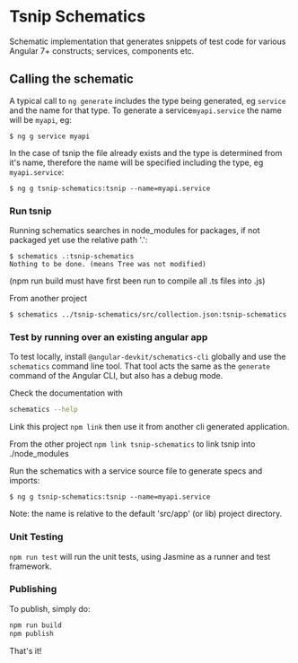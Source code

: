 # Tsnip Schematics

Schematic implementation that generates snippets of test code for various Angular 7+ constructs; services, components etc.

## Calling the schematic

A typical call to `ng generate` includes the type being generated, eg `service` and the name for that type. To generate a service`myapi.service` the name will be `myapi`, eg:

    $ ng g service myapi

In the case of tsnip the file already exists and the type is determined from it's name, therefore the name will be specified including the type, eg `myapi.service`:

    $ ng g tsnip-schematics:tsnip --name=myapi.service
    
### Run tsnip

Running schematics searches in node_modules for packages, if not packaged yet use the relative path '.':

    $ schematics .:tsnip-schematics
    Nothing to be done. (means Tree was not modified)

(npm run build must have first been run to compile all .ts files into .js)

From another project

    $ schematics ../tsnip-schematics/src/collection.json:tsnip-schematics

### Test by running over an existing angular app

To test locally, install `@angular-devkit/schematics-cli` globally and use the `schematics` command line tool. That tool acts the same as the `generate` command of the Angular CLI, but also has a debug mode.

Check the documentation with
```bash
schematics --help
```

Link this project `npm link` then use it from another cli generated application.

From the other project `npm link tsnip-schematics` to link tsnip into ./node_modules

Run the schematics with a service source file to generate specs and imports:

    $ ng g tsnip-schematics:tsnip --name=myapi.service

Note: the name is relative to the default 'src/app' (or lib) project directory.

### Unit Testing

`npm run test` will run the unit tests, using Jasmine as a runner and test framework.

### Publishing

To publish, simply do:

```bash
npm run build
npm publish
```

That's it!
